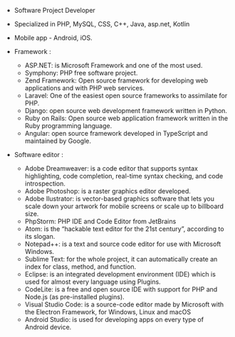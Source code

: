 - Software Project Developer 

- Specialized in PHP, MySQL, CSS, C++, Java, asp.net, Kotlin

- Mobile app - Android, iOS.

- Framework :
  
  * ASP.NET: is Microsoft Framework and one of the most used.
  * Symphony: PHP free software project.
  * Zend Framework: Open source framework for developing web applications and with PHP web services.
  * Laravel: One of the easiest open source frameworks to assimilate for PHP.
  * Django: open source web development framework written in Python.
  * Ruby on Rails: Open source web application framework written in the Ruby programming language.
  * Angular: open source framework developed in TypeScript and maintained by Google.

- Software editor :

  * Adobe Dreamweaver: is a code editor that supports syntax highlighting, code completion, real-time syntax checking, and code introspection.
  * Adobe Photoshop: is a raster graphics editor developed.
  * Adobe Ilustrator: is vector-based graphics software that lets you scale down your artwork for mobile screens or scale up to billboard size.
  * PhpStorm: PHP IDE and Code Editor from JetBrains
  * Atom: is the “hackable text editor for the 21st century”, according to its slogan.
  * Notepad++: is a text and source code editor for use with Microsoft Windows.
  * Sublime Text: for the whole project, it can automatically create an index for class, method, and function.
  * Eclipse: is an integrated development environment (IDE) which is used for almost every language using Plugins.
  * CodeLite:  is a free and open source IDE with support for PHP and Node.js (as pre-installed plugins).
  * Visual Studio Code: is a source-code editor made by Microsoft with the Electron Framework, for Windows, Linux and macOS
  * Android Studio: is used for developing apps on every type of Android device.




<!---
zsham/zsham is a ✨ special ✨ repository because its `README.md` (this file) appears on your GitHub profile.
You can click the Preview link to take a look at your changes.
--->
